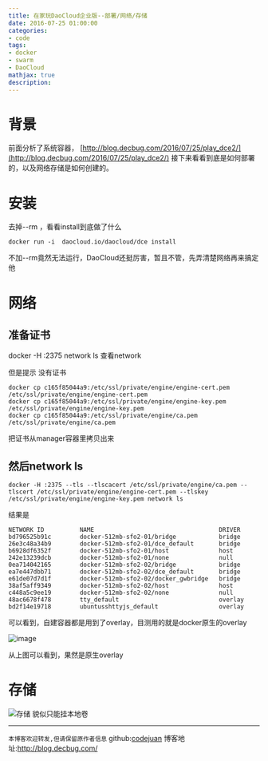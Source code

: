 ```yaml
---
title: 在家玩DaoCloud企业版--部署/网络/存储
date: 2016-07-25 01:00:00
categories:
- code
tags: 
- docker
- swarm
- DaoCloud
mathjax: true
description: 
---
```

# 背景
前面分析了系统容器，
[http://blog.decbug.com/2016/07/25/play_dce2/](http://blog.decbug.com/2016/07/25/play_dce2/)
接下来看看到底是如何部署的，以及网络存储是如何创建的。
<!--more-->

# 安装
去掉--rm ，看看install到底做了什么
```
docker run -i  daocloud.io/daocloud/dce install
```
不加--rm竟然无法运行，DaoCloud还挺厉害，暂且不管，先弄清楚网络再来搞定他

# 网络

## 准备证书
docker -H :2375 network ls 查看network

但是提示 没有证书

```
docker cp c165f85044a9:/etc/ssl/private/engine/engine-cert.pem /etc/ssl/private/engine/engine-cert.pem
docker cp c165f85044a9:/etc/ssl/private/engine/engine-key.pem /etc/ssl/private/engine/engine-key.pem
docker cp c165f85044a9:/etc/ssl/private/engine/ca.pem /etc/ssl/private/engine/ca.pem
```
把证书从manager容器里拷贝出来

## 然后network ls
```
docker -H :2375 --tls --tlscacert /etc/ssl/private/engine/ca.pem --tlscert /etc/ssl/private/engine/engine-cert.pem --tlskey /etc/ssl/private/engine/engine-key.pem network ls
```
结果是
```
NETWORK ID          NAME                                   DRIVER
bd796525b91c        docker-512mb-sfo2-01/bridge            bridge
26e3c48a34b9        docker-512mb-sfo2-01/dce_default       bridge
b6928df6352f        docker-512mb-sfo2-01/host              host
242e13239dcb        docker-512mb-sfo2-01/none              null
0ea714042165        docker-512mb-sfo2-02/bridge            bridge
ea7e447dbb71        docker-512mb-sfo2-02/dce_default       bridge
e61de07d7d1f        docker-512mb-sfo2-02/docker_gwbridge   bridge
38af5aff9349        docker-512mb-sfo2-02/host              host
c448a5c9ee19        docker-512mb-sfo2-02/none              null
48ac6678f478        tty_default                            overlay
bd2f14e19718        ubuntusshttyjs_default                 overlay
```
可以看到，自建容器都是用到了overlay，目测用的就是docker原生的overlay

![image](https://cloud.githubusercontent.com/assets/5423628/17141722/d736523a-537f-11e6-8516-1ae20ba49f26.png)

从上图可以看到，果然是原生overlay

# 存储
![存储](https://cloud.githubusercontent.com/assets/5423628/17107783/4bda1fee-52c3-11e6-9485-d77436874107.png)
貌似只能挂本地卷




-----------------------

`本博客欢迎转发,但请保留原作者信息`
github:[codejuan](https://github.com/CodeJuan)
博客地址:http://blog.decbug.com/

